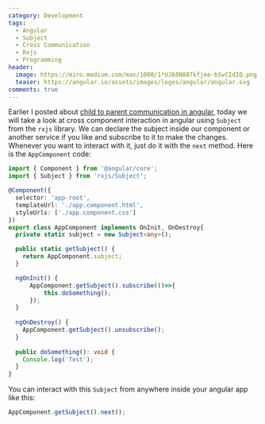 ```yaml
---
category: Development
tags: 
  - Angular
  - Subject
  - Cross Communication
  - Rxjs
  - Programming
header:
  image: https://miro.medium.com/max/1000/1*UJ68N887kfjee-bSvCIdIQ.png
  teaser: https://angular.io/assets/images/logos/angular/angular.svg
comments: true
---
```


Earlier I posted about [child to parent communication in angular](https://arshadmehmood.com/programming/change-parent-component-values-in-angular-with-viewcontainerref/), today we will take a look at cross component interaction in angular using `Subject` from the `rxjs` library.
We can declare the subject inside our component or another service if you like and subscribe to it to make the changes. Whenever you want to interact with it, just do it with the `next` method. Here is the `AppComponent` code:

```typescript
import { Component } from '@angular/core';
import { Subject } from 'rxjs/Subject';

@Component({
  selector: 'app-root',
  templateUrl: './app.component.html',
  styleUrls: ['./app.component.css']
})
export class AppComponent implements OnInit, OnDestroy{
  private static subject = new Subject<any>();

  public static getSubject() {
    return AppComponent.subject;
  }

  ngOnInit() {
      AppComponent.getSubject().subscribe(()=>{
          this.doSomething();
      });
  }
    
  ngOnDestroy() {
	AppComponent.getSubject().unsubscribe();
  }
    
  public doSomething(): void {
    Console.log('Test');
  }
}
```

You can interact with this `Subject` from anywhere inside your angular app like this:

```typescript
AppComponent.getSubject().next();
```

